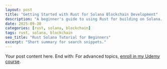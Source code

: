 ```yaml
---
layout: post
title: "Getting Started with Rust for Solana Blockchain Development"
description: "A beginner's guide to using Rust for building on Solana. Learn the basics and why it's powerful."
date: 2025-09-30
categories: [rust, solana, blockchain]
tags: rust, solana, blockchain
seo_title: "Rust Solana Tutorial for Beginners"
excerpt: "Short summary for search snippets."
---
```


Your post content here. End with: For advanced topics, [enroll in my Udemy course](YOUR_UDEMY_LINK).
